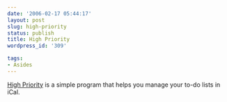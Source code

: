 ```yaml
---
date: '2006-02-17 05:44:17'
layout: post
slug: high-priority
status: publish
title: High Priority
wordpress_id: '309'

tags:
- Asides
---
```


[High Priority](http://www.kudurshian.net/highpriority/) is a simple program that helps you manage your to-do lists in iCal.
